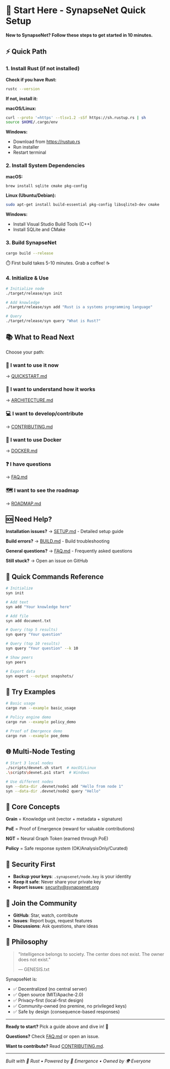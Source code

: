 # 🚀 Start Here - SynapseNet Quick Setup

**New to SynapseNet? Follow these steps to get started in 10 minutes.**

## ⚡ Quick Path

### 1. Install Rust (if not installed)

**Check if you have Rust:**
```bash
rustc --version
```

**If not, install it:**

**macOS/Linux:**
```bash
curl --proto '=https' --tlsv1.2 -sSf https://sh.rustup.rs | sh
source $HOME/.cargo/env
```

**Windows:**
- Download from https://rustup.rs
- Run installer
- Restart terminal

### 2. Install System Dependencies

**macOS:**
```bash
brew install sqlite cmake pkg-config
```

**Linux (Ubuntu/Debian):**
```bash
sudo apt-get install build-essential pkg-config libsqlite3-dev cmake
```

**Windows:**
- Install Visual Studio Build Tools (C++)
- Install SQLite and CMake

### 3. Build SynapseNet

```bash
cargo build --release
```

⏱️ First build takes 5-10 minutes. Grab a coffee! ☕

### 4. Initialize & Use

```bash
# Initialize node
./target/release/syn init

# Add knowledge
./target/release/syn add "Rust is a systems programming language"

# Query
./target/release/syn query "What is Rust?"
```

## 📚 What to Read Next

Choose your path:

### 🏃 I want to use it now
→ [QUICKSTART.md](docs/QUICKSTART.md)

### 🔧 I want to understand how it works
→ [ARCHITECTURE.md](docs/ARCHITECTURE.md)

### 💻 I want to develop/contribute
→ [CONTRIBUTING.md](CONTRIBUTING.md)

### 🐳 I want to use Docker
→ [DOCKER.md](docs/DOCKER.md)

### ❓ I have questions
→ [FAQ.md](docs/FAQ.md)

### 🗺️ I want to see the roadmap
→ [ROADMAP.md](docs/ROADMAP.md)

## 🆘 Need Help?

**Installation issues?**
→ [SETUP.md](SETUP.md) - Detailed setup guide

**Build errors?**
→ [BUILD.md](BUILD.md) - Build troubleshooting

**General questions?**
→ [FAQ.md](docs/FAQ.md) - Frequently asked questions

**Still stuck?**
→ Open an issue on GitHub

## 🎯 Quick Commands Reference

```bash
# Initialize
syn init

# Add text
syn add "Your knowledge here"

# Add file
syn add document.txt

# Query (top 5 results)
syn query "Your question"

# Query (top 10 results)
syn query "Your question" --k 10

# Show peers
syn peers

# Export data
syn export --output snapshots/
```

## 🧪 Try Examples

```bash
# Basic usage
cargo run --example basic_usage

# Policy engine demo
cargo run --example policy_demo

# Proof of Emergence demo
cargo run --example poe_demo
```

## 🌐 Multi-Node Testing

```bash
# Start 3 local nodes
./scripts/devnet.sh start  # macOS/Linux
.\scripts\devnet.ps1 start  # Windows

# Use different nodes
syn --data-dir .devnet/node1 add "Hello from node 1"
syn --data-dir .devnet/node2 query "Hello"
```

## 📖 Core Concepts

**Grain** = Knowledge unit (vector + metadata + signature)

**PoE** = Proof of Emergence (reward for valuable contributions)

**NGT** = Neural Graph Token (earned through PoE)

**Policy** = Safe response system (OK/AnalysisOnly/Curated)

## 🔐 Security First

- **Backup your keys**: `.synapsenet/node.key` is your identity
- **Keep it safe**: Never share your private key
- **Report issues**: security@synapsenet.org

## 🤝 Join the Community

- **GitHub**: Star, watch, contribute
- **Issues**: Report bugs, request features
- **Discussions**: Ask questions, share ideas

## 📜 Philosophy

> "Intelligence belongs to society. The center does not exist. The owner does not exist."
> 
> — GENESIS.txt

SynapseNet is:
- ✅ Decentralized (no central server)
- ✅ Open source (MIT/Apache-2.0)
- ✅ Privacy-first (local-first design)
- ✅ Community-owned (no premine, no privileged keys)
- ✅ Safe by design (consequence-based responses)

---

**Ready to start?** Pick a guide above and dive in! 🌊

**Questions?** Check [FAQ.md](docs/FAQ.md) or open an issue.

**Want to contribute?** Read [CONTRIBUTING.md](CONTRIBUTING.md).

---

*Built with 🦀 Rust • Powered by 🧠 Emergence • Owned by 🌍 Everyone*
